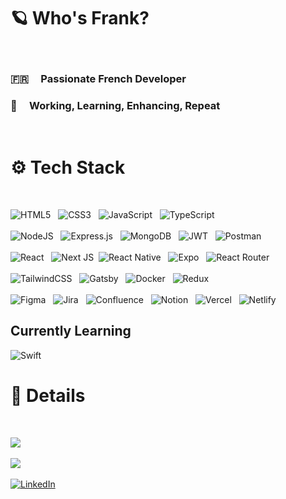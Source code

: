 # 🪐 Who's Frank?

</br>

### 🇫🇷 &nbsp; &nbsp; Passionate French Developer  

### 🚀 &nbsp; &nbsp; Working, Learning, Enhancing, Repeat


</br>

# ⚙️ Tech Stack

</br>


![HTML5](https://img.shields.io/badge/html5-%23E34F26.svg?style=for-the-badge&logo=html5&logoColor=white) &nbsp; ![CSS3](https://img.shields.io/badge/css3-%231572B6.svg?style=for-the-badge&logo=css3&logoColor=white) &nbsp;
 ![JavaScript](https://img.shields.io/badge/javascript-%23323330.svg?style=for-the-badge&logo=javascript&logoColor=%23F7DF1E) &nbsp; ![TypeScript](https://img.shields.io/badge/typescript-%23007ACC.svg?style=for-the-badge&logo=typescript&logoColor=white) </br> </br>![NodeJS](https://img.shields.io/badge/node.js-6DA55F?style=for-the-badge&logo=node.js&logoColor=white) &nbsp; ![Express.js](https://img.shields.io/badge/express.js-%23404d59.svg?style=for-the-badge&logo=express&logoColor=%2361DAFB) &nbsp; ![MongoDB](https://img.shields.io/badge/MongoDB-%234ea94b.svg?style=for-the-badge&logo=mongodb&logoColor=white) &nbsp;  ![JWT](https://img.shields.io/badge/JWT-black?style=for-the-badge&logo=JSON%20web%20tokens) &nbsp; ![Postman](https://img.shields.io/badge/Postman-FF6C37?style=for-the-badge&logo=postman&logoColor=white)  </br> </br> ![React](https://img.shields.io/badge/react-%2320232a.svg?style=for-the-badge&logo=react&logoColor=%2361DAFB) &nbsp; ![Next JS](https://img.shields.io/badge/Next-black?style=for-the-badge&logo=next.js&logoColor=white)  &nbsp;![React Native](https://img.shields.io/badge/react_native-%2320232a.svg?style=for-the-badge&logo=react&logoColor=%2361DAFB) &nbsp; ![Expo](https://img.shields.io/badge/expo-1C1E24?style=for-the-badge&logo=expo&logoColor=#D04A37) &nbsp; ![React Router](https://img.shields.io/badge/React_Router-CA4245?style=for-the-badge&logo=react-router&logoColor=white) </br> </br>  ![TailwindCSS](https://img.shields.io/badge/tailwindcss-%2338B2AC.svg?style=for-the-badge&logo=tailwind-css&logoColor=white) &nbsp; ![Gatsby](https://img.shields.io/badge/Gatsby-%23663399.svg?style=for-the-badge&logo=gatsby&logoColor=white) &nbsp; ![Docker](https://img.shields.io/badge/docker-%230db7ed.svg?style=for-the-badge&logo=docker&logoColor=white) &nbsp; ![Redux](https://img.shields.io/badge/redux-%23593d88.svg?style=for-the-badge&logo=redux&logoColor=white)  </br> </br> ![Figma](https://img.shields.io/badge/figma-%23F24E1E.svg?style=for-the-badge&logo=figma&logoColor=white) &nbsp;  ![Jira](https://img.shields.io/badge/jira-%230A0FFF.svg?style=for-the-badge&logo=jira&logoColor=white) &nbsp; ![Confluence](https://img.shields.io/badge/confluence-%23172BF4.svg?style=for-the-badge&logo=confluence&logoColor=white) &nbsp; ![Notion](https://img.shields.io/badge/Notion-%23000000.svg?style=for-the-badge&logo=notion&logoColor=white) &nbsp; ![Vercel](https://img.shields.io/badge/vercel-%23000000.svg?style=for-the-badge&logo=vercel&logoColor=white) &nbsp; ![Netlify](https://img.shields.io/badge/netlify-%23000000.svg?style=for-the-badge&logo=netlify&logoColor=#00C7B7)	   

## Currently Learning

![Swift](https://img.shields.io/badge/swift-F54A2A?style=for-the-badge&logo=swift&logoColor=white)


# 🔭 Details

</br> 

![](https://github-readme-stats.vercel.app/api/top-langs/?username=Aejkatappaja&theme=onedark&hide_border=false&include_all_commits=false&count_private=false&layout=compact)</br> </br> [![](https://visitcount.itsvg.in/api?id=Aejkatappaja&icon=6&color=0)](https://visitcount.itsvg.in) </br> </br> [![LinkedIn](https://img.shields.io/badge/LinkedIn-%230077B5.svg?logo=linkedin&logoColor=white)](https://linkedin.com/in/frkj)



